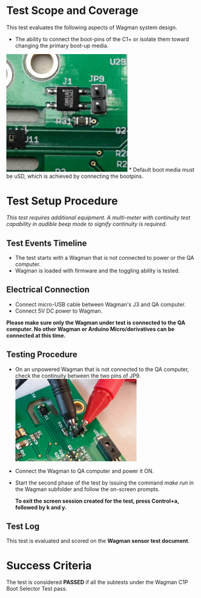 # Test Scope and Coverage

This test evaluates the following aspects of Wagman system design. </br>
*   The ability to connect the boot-pins of the C1+ or isolate them toward
    changing the primary boot-up media. </br>
<img src="./resources/C1PBootSwitch.jpg" width="320">
*   Default boot media must be uSD, which is achieved by connecting the bootpins.
</br>

# Test Setup Procedure

*This test requires additional equipment. A multi-meter with continuity test capability in audible beep mode
to signify continuity is required.*

## Test Events Timeline
* The test starts with a Wagman that is not connected to power or the QA computer.
* Wagman is loaded with firmware and the toggling ability is tested.

## Electrical Connection
*  Connect micro-USB cable between Wagman's J3 and QA computer.
*  Connect 5V DC power to Wagman.

__Please make sure only the Wagman under test is connected to the QA computer. No other Wagman or Arduino Micro/derivatives can be connected at this time.__

## Testing Procedure
*   On an unpowered Wagman that is not connected to the QA computer, check the continuity between the two
    pins of JP9.</br>
 	<img src="./resources/C1P_BootSelect.jpg" width="320">
*   Connect the Wagman to QA computer and power it ON.
*   Start the second phase of the test by issuing the command *make run* in the Wagman subfolder
    and follow the on-screen prompts.

    __To exit the screen session created for the test, press Control+a, followed by k and y.__


## Test Log
This test is evaluated and scored on the __Wagman sensor test document__.

# Success Criteria
The test is considered __PASSED__ if all the subtests under the Wagman C1P Boot Selector Test pass.



